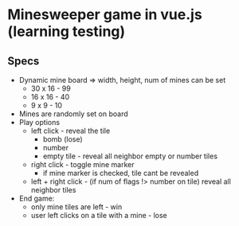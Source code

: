 # Minesweeper game in vue.js (learning testing)

## Specs

- Dynamic mine board => width, height, num of mines can be set
  - 30 x 16 - 99
  - 16 x 16 - 40
  - 9 x 9 - 10
- Mines are randomly set on board
- Play options
  - left click - reveal the tile
    - bomb (lose)
    - number
    - empty tile - reveal all neighbor empty or number tiles
  - right click - toggle mine marker
    - if mine marker is checked, tile cant be revealed
  - left + right click - (if num of flags !> number on tile) reveal all neighbor tiles
- End game:
  - only mine tiles are left - win
  - user left clicks on a tile with a mine - lose


